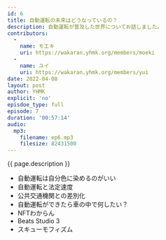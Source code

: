 ```yaml
---
id: 6
title: 自動運転の未来はどうなっているの？
description: 自動運転が普及した世界についてお話しました。
contributors:
  - 
    name: モエキ
    uri: https://wakaran.yhmk.org/members/moeki
  -
    name: ユイ
    uri: https://wakaran.yhmk.org/members/yui
date: 2022-04-08
layout: post
author: YHMK
explicit: 'no'
episdoe_type: full
episode: 7
duration: '00:57:14'
audio:
  mp3:
    filename: ep6.mp3
    filesize: 82431500
---
```


{{ page.description }}

<ul>
<li>自動運転は自分色に染めるのがいい</li>
<li>自動運転と法定速度</li>
<li>公共交通機関との差別化</li>
<li>自動運転ができたら車の中で何したい？</li>
<li>NFTわからん</li>
<li>Beats Studio 3</li>
<li>スキューモフィズム</li>
</ul>
